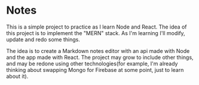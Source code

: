 # Notes

This is a simple project to practice as I learn Node and React. The idea of this project is to implement the "MERN" stack. As I'm learning I'll modify, update and redo some things.

The idea is to create a Markdown notes editor with an api made with Node and the app made with React. The project may grow to include other things, and may be redone using other technologies(for example, I'm already thinking about swapping Mongo for Firebase at some point, just to learn about it).
